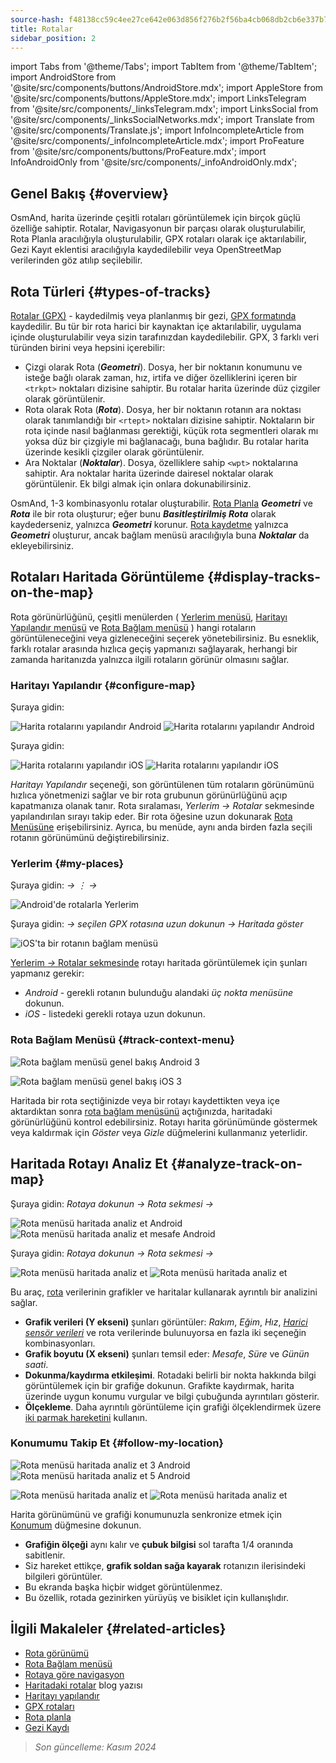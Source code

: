 ```yaml
---
source-hash: f48138cc59c4ee27ce642e063d856f276b2f56ba4cb068db2cb6e337b797c4c1
title: Rotalar
sidebar_position: 2
---
```

import Tabs from '@theme/Tabs';
import TabItem from '@theme/TabItem';
import AndroidStore from '@site/src/components/buttons/AndroidStore.mdx';
import AppleStore from '@site/src/components/buttons/AppleStore.mdx';
import LinksTelegram from '@site/src/components/_linksTelegram.mdx';
import LinksSocial from '@site/src/components/_linksSocialNetworks.mdx';
import Translate from '@site/src/components/Translate.js';
import InfoIncompleteArticle from '@site/src/components/_infoIncompleteArticle.mdx';
import ProFeature from '@site/src/components/buttons/ProFeature.mdx';
import InfoAndroidOnly from '@site/src/components/_infoAndroidOnly.mdx';



## Genel Bakış {#overview}

OsmAnd, harita üzerinde çeşitli rotaları görüntülemek için birçok güçlü özelliğe sahiptir. Rotalar, Navigasyonun bir parçası olarak oluşturulabilir, Rota Planla aracılığıyla oluşturulabilir, GPX rotaları olarak içe aktarılabilir, Gezi Kayıt eklentisi aracılığıyla kaydedilebilir veya OpenStreetMap verilerinden göz atılıp seçilebilir.


## Rota Türleri {#types-of-tracks}

[Rotalar (GPX)](#display-tracks-on-the-map) - kaydedilmiş veya planlanmış bir gezi, [GPX formatında](https://en.wikipedia.org/wiki/GPS_Exchange_Format) kaydedilir. Bu tür bir rota harici bir kaynaktan içe aktarılabilir, uygulama içinde oluşturulabilir veya sizin tarafınızdan kaydedilebilir. GPX, 3 farklı veri türünden birini veya hepsini içerebilir:

- Çizgi olarak Rota (***Geometri***). Dosya, her bir noktanın konumunu ve isteğe bağlı olarak zaman, hız, irtifa ve diğer özelliklerini içeren bir ```<trkpt>``` noktaları dizisine sahiptir. Bu rotalar harita üzerinde düz çizgiler olarak görüntülenir.
- Rota olarak Rota (***Rota***). Dosya, her bir noktanın rotanın ara noktası olarak tanımlandığı bir ```<rtept>``` noktaları dizisine sahiptir. Noktaların bir rota içinde nasıl bağlanması gerektiği, küçük rota segmentleri olarak mı yoksa düz bir çizgiyle mi bağlanacağı, buna bağlıdır. Bu rotalar harita üzerinde kesikli çizgiler olarak görüntülenir.
- Ara Noktalar (***Noktalar***). Dosya, özelliklere sahip ```<wpt>``` noktalarına sahiptir. Ara noktalar harita üzerinde dairesel noktalar olarak görüntülenir. Ek bilgi almak için onlara dokunabilirsiniz.

OsmAnd, 1-3 kombinasyonlu rotalar oluşturabilir. [Rota Planla](../../plan-route/create-route.md) ***Geometri*** ve ***Rota*** ile bir rota oluşturur; eğer bunu ***Basitleştirilmiş Rota*** olarak kaydederseniz, yalnızca ***Geometri*** korunur. [Rota kaydetme](../../plugins/trip-recording.md#new-track-recording) yalnızca ***Geometri*** oluşturur, ancak bağlam menüsü aracılığıyla buna ***Noktalar*** da ekleyebilirsiniz.


## Rotaları Haritada Görüntüleme {#display-tracks-on-the-map}

Rota görünürlüğünü, çeşitli menülerden ( [Yerlerim menüsü](#my-places), [Haritayı Yapılandır menüsü](#configure-map) ve [Rota Bağlam menüsü](#track-context-menu) ) hangi rotaların görüntüleneceğini veya gizleneceğini seçerek yönetebilirsiniz. Bu esneklik, farklı rotalar arasında hızlıca geçiş yapmanızı sağlayarak, herhangi bir zamanda haritanızda yalnızca ilgili rotaların görünür olmasını sağlar.

### Haritayı Yapılandır {#configure-map}

<Tabs groupId="operating-systems" queryString="current-os">

<TabItem value="android" label="Android">

Şuraya gidin: *<Translate android="true" ids="shared_string_menu,configure_map,shared_string_show,show_gpx"/>*

![Harita rotalarını yapılandır Android](@site/static/img/map/tracks_and_routes/tracks_and_routes_display_1_andr.png)   ![Harita rotalarını yapılandır Android](@site/static/img/map/tracks_and_routes/tracks_and_routes_display_andr.png)  

</TabItem>

<TabItem value="ios" label="iOS">

Şuraya gidin: *<Translate ios="true" ids="shared_string_menu,configure_map,shared_string_gpx_tracks"/>*

![Harita rotalarını yapılandır iOS](@site/static/img/personal/tracks/follow_track_1_ios.png)  ![Harita rotalarını yapılandır iOS](@site/static/img/personal/tracks/configure_map_track_menu_ios.png)

</TabItem>

</Tabs>

*Haritayı Yapılandır* seçeneği, son görüntülenen tüm rotaların görünümünü hızlıca yönetmenizi sağlar ve bir rota grubunun görünürlüğünü açıp kapatmanıza olanak tanır. Rota sıralaması, *Yerlerim → Rotalar* sekmesinde yapılandırılan sırayı takip eder. Bir rota öğesine uzun dokunarak [Rota Menüsüne](../../personal/tracks/manage-tracks.md#track-menu) erişebilirsiniz. Ayrıca, bu menüde, aynı anda birden fazla seçili rotanın görünümünü değiştirebilirsiniz.

### Yerlerim {#my-places}

<Tabs groupId="operating-systems" queryString="current-os">

<TabItem value="android" label="Android">

Şuraya gidin: *<Translate android="true" ids="shared_string_menu,shared_string_my_places,shared_string_gpx_files"/> → &#8942; → <Translate android="true" ids="shared_string_show_on_map"/>*

![Android'de rotalarla Yerlerim](@site/static/img/personal/tracks/one_track_menu_andr.png)

</TabItem>

<TabItem value="ios" label="iOS">

Şuraya gidin: *<Translate ios="true" ids="shared_string_menu,shared_string_my_places,shared_string_gpx_tracks"/> → seçilen GPX rotasına uzun dokunun → Haritada göster*

![iOS'ta bir rotanın bağlam menüsü](@site/static/img/personal/tracks/one_track_menu_ios.png)

</TabItem>

</Tabs>

[Yerlerim *→* Rotalar sekmesinde](../../personal/tracks/manage-tracks.md#manage-tracks) rotayı haritada görüntülemek için şunları yapmanız gerekir:

- *Android* - gerekli rotanın bulunduğu alandaki *üç nokta menüsüne* dokunun.
- *iOS* - listedeki gerekli rotaya uzun dokunun.


### Rota Bağlam Menüsü {#track-context-menu}

<Tabs groupId="operating-systems" queryString="current-os">

<TabItem value="android" label="Android">

![Rota bağlam menüsü genel bakış Android 3](@site/static/img/personal/tracks/track_context_overview_andr_3.png)

</TabItem>

<TabItem value="ios" label="iOS">

![Rota bağlam menüsü genel bakış iOS 3](@site/static/img/personal/tracks/track_context_overview_ios_3.png)

</TabItem>

</Tabs>

Haritada bir rota seçtiğinizde veya bir rotayı kaydettikten veya içe aktardıktan sonra [rota bağlam menüsünü](./track-context-menu.md) açtığınızda, haritadaki görünürlüğünü kontrol edebilirsiniz. Rotayı harita görünümünde göstermek veya kaldırmak için *Göster* veya *Gizle* düğmelerini kullanmanız yeterlidir.


## Haritada Rotayı Analiz Et {#analyze-track-on-map}

<Tabs groupId="operating-systems" queryString="current-os">

<TabItem value="android" label="Android">

Şuraya gidin: *Rotaya dokunun → Rota sekmesi → <Translate android="true" ids="analyze_on_map"/>*  

![Rota menüsü haritada analiz et Android](@site/static/img/personal/tracks/analyze_track_on_map_andr.png)    ![Rota menüsü haritada analiz et mesafe Android](@site/static/img/personal/tracks/analyze_track_on_map_distance_andr.png)

</TabItem>

<TabItem value="ios" label="iOS">

Şuraya gidin: *Rotaya dokunun → Rota sekmesi → <Translate ios="true" ids="analyze_on_map"/>*  

![Rota menüsü haritada analiz et](@site/static/img/personal/tracks/track_analyze_ios.png)  ![Rota menüsü haritada analiz et ](@site/static/img/personal/tracks/track_analyze_on_map_ios.png)

</TabItem>

</Tabs>

Bu araç, [rota](../../map/tracks/track-context-menu.md#options) verilerinin grafikler ve haritalar kullanarak ayrıntılı bir analizini sağlar.

- **Grafik verileri (Y ekseni)** şunları görüntüler: *Rakım*, *Eğim*, *Hız*, [*Harici sensör verileri*](../../plugins/external-sensors.md) ve rota verilerinde bulunuyorsa en fazla iki seçeneğin kombinasyonları.
- **Grafik boyutu (X ekseni)** şunları temsil eder: *Mesafe*, *Süre* ve *Günün saati*.
- **Dokunma/kaydırma etkileşimi**. Rotadaki belirli bir nokta hakkında bilgi görüntülemek için bir grafiğe dokunun. Grafikte kaydırmak, harita üzerinde uygun konumu vurgular ve bilgi çubuğunda ayrıntıları gösterir.
- **Ölçekleme**. Daha ayrıntılı görüntüleme için grafiği ölçeklendirmek üzere [iki parmak hareketini](../../map/interact-with-map.md#gestures) kullanın.


### Konumumu Takip Et {#follow-my-location}

<Tabs groupId="operating-systems" queryString="current-os">

<TabItem value="android" label="Android">

![Rota menüsü haritada analiz et 3 Android](@site/static/img/personal/tracks/track_analyze_on_map_3_android.png) ![Rota menüsü haritada analiz et 5 Android](@site/static/img/personal/tracks/track_analyze_on_map_5_android.png)

</TabItem>

<TabItem value="ios" label="iOS">

![Rota menüsü haritada analiz et](@site/static/img/personal/tracks/track_follow_my_location_3_ios.png)  ![Rota menüsü haritada analiz et ](@site/static/img/personal/tracks/track_follow_my_location_4_ios.png)

</TabItem>

</Tabs>

Harita görünümünü ve grafiği konumunuzla senkronize etmek için [Konumum](../../map/interact-with-map.md#my-location-and-zoom) düğmesine dokunun.

- **Grafiğin ölçeği** aynı kalır ve **çubuk bilgisi** sol tarafta 1/4 oranında sabitlenir.
- Siz hareket ettikçe, **grafik soldan sağa kayarak** rotanızın ilerisindeki bilgileri görüntüler.
- Bu ekranda başka hiçbir widget görüntülenmez.
- Bu özellik, rotada gezinirken yürüyüş ve bisiklet için kullanışlıdır.  


## İlgili Makaleler {#related-articles}

- [Rota görünümü](./appearance.md)
- [Rota Bağlam menüsü](./track-context-menu.md)
- [Rotaya göre navigasyon](../../navigation/setup/gpx-navigation.md)
- [Haritadaki rotalar](https://docs.osmand.net/blog/routes) blog yazısı
- [Haritayı yapılandır](../../map/configure-map-menu.md)  
- [GPX rotaları](../../personal/tracks/index.md)  
- [Rota planla](../../plan-route/index.md)  
- [Gezi Kaydı](../../plugins/trip-recording.md)

> *Son güncelleme: Kasım 2024*